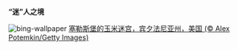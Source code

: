 
**“迷”人之境**

![bing-wallpaper](https://www.bing.com/th?id=OHR.PoconosMaze_ZH-CN4696904367_1920x1080.jpg)
[塞勒斯堡的玉米迷宫，宾夕法尼亚州，美国 (© Alex Potemkin/Getty Images)](https://www.bing.com/search?q=%E5%AE%BE%E5%A4%95%E6%B3%95%E5%B0%BC%E4%BA%9A%E5%B7%9E&amp;form=hpcapt&amp;mkt=zh-cn)
  